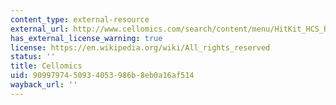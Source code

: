 ```yaml
---
content_type: external-resource
external_url: http://www.cellomics.com/search/content/menu/HitKit_HCS_Reagent_Kits/
has_external_license_warning: true
license: https://en.wikipedia.org/wiki/All_rights_reserved
status: ''
title: Cellomics
uid: 90997974-5093-4053-986b-8eb0a16af514
wayback_url: ''
---
```

